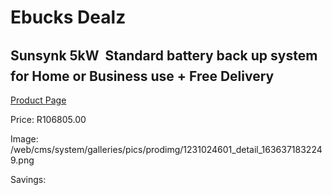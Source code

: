 
# Ebucks Dealz
## Sunsynk 5kW  Standard battery back up system for Home or Business use + Free Delivery
[Product Page](https://www.ebucks.com/web/shop/productSelected.do?prodId=1231024601&catId=854105660)

Price: R106805.00

Image: /web/cms/system/galleries/pics/prodimg/1231024601_detail_1636371832249.png

Savings: 


	
